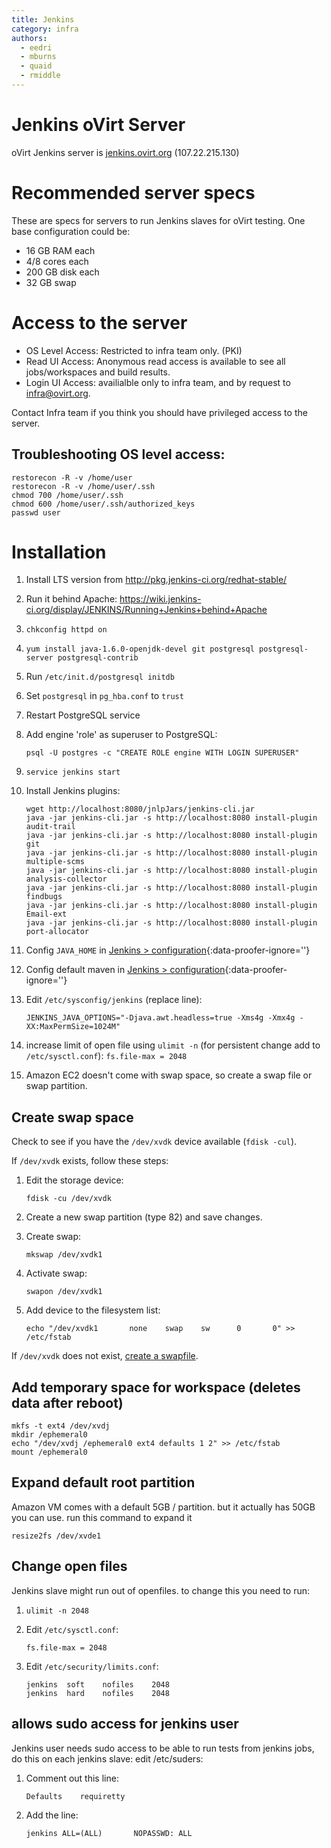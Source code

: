```yaml
---
title: Jenkins
category: infra
authors:
  - eedri
  - mburns
  - quaid
  - rmiddle
---
```


# Jenkins oVirt Server

oVirt Jenkins server is [jenkins.ovirt.org](http://jenkins.ovirt.org/) (107.22.215.130)

# Recommended server specs

These are specs for servers to run Jenkins slaves for oVirt testing. One base configuration could be:

* 16 GB RAM each
* 4/8 cores each
* 200 GB disk each
* 32 GB swap

# Access to the server

* OS Level Access: Restricted to infra team only. (PKI)
* Read UI Access: Anonymous read access is available to see all jobs/workspaces and build results.
* Login UI Access: availialble only to infra team, and by request to <infra@ovirt.org>.

Contact Infra team if you think you should have privileged access to the server.

## Troubleshooting OS level access:

```
restorecon -R -v /home/user
restorecon -R -v /home/user/.ssh
chmod 700 /home/user/.ssh
chmod 600 /home/user/.ssh/authorized_keys
passwd user
```

# Installation

1. Install LTS version from <http://pkg.jenkins-ci.org/redhat-stable/>
2. Run it behind Apache: <https://wiki.jenkins-ci.org/display/JENKINS/Running+Jenkins+behind+Apache>
3. `chkconfig httpd on`
4. `yum install java-1.6.0-openjdk-devel git postgresql postgresql-server postgresql-contrib`
5. Run `/etc/init.d/postgresql initdb`
6. Set `postgresql` in `pg_hba.conf` to `trust`
7. Restart PostgreSQL service
8. Add engine 'role' as superuser to PostgreSQL:

   ```
   psql -U postgres -c "CREATE ROLE engine WITH LOGIN SUPERUSER"
   ```

9. `service jenkins start`
10. Install Jenkins plugins:

    ```
    wget http://localhost:8080/jnlpJars/jenkins-cli.jar
    java -jar jenkins-cli.jar -s http://localhost:8080 install-plugin audit-trail
    java -jar jenkins-cli.jar -s http://localhost:8080 install-plugin git
    java -jar jenkins-cli.jar -s http://localhost:8080 install-plugin multiple-scms
    java -jar jenkins-cli.jar -s http://localhost:8080 install-plugin analysis-collector
    java -jar jenkins-cli.jar -s http://localhost:8080 install-plugin findbugs
    java -jar jenkins-cli.jar -s http://localhost:8080 install-plugin Email-ext
    java -jar jenkins-cli.jar -s http://localhost:8080 install-plugin port-allocator
    ```

11. Config `JAVA_HOME` in  [Jenkins > configuration](https://jenkins.ovirt.org/configure){:data-proofer-ignore=''}
12. Config default maven in [Jenkins > configuration](https://jenkins.ovirt.org/configure){:data-proofer-ignore=''}
13. Edit `/etc/sysconfig/jenkins` (replace line):

    ```
    JENKINS_JAVA_OPTIONS="-Djava.awt.headless=true -Xms4g -Xmx4g -XX:MaxPermSize=1024M"
    ```

14. increase limit of open file using `ulimit -n` (for persistent  change add to `/etc/sysctl.conf`): `fs.file-max = 2048`
15. Amazon EC2 doesn't come with swap space, so create a swap file or swap partition.


## Create swap space

Check to see if you have the `/dev/xvdk` device available (`fdisk -cul`).

If `/dev/xvdk` exists, follow these steps:

1. Edit the storage device:

   ```
   fdisk -cu /dev/xvdk
   ```
2. Create a new swap partition (type 82) and save changes.

3. Create swap:

   ```
   mkswap /dev/xvdk1
   ```
4. Activate swap:

   ```
   swapon /dev/xvdk1
   ```
5. Add device to the filesystem list:

   ```
   echo "/dev/xvdk1       none    swap    sw      0       0" >> /etc/fstab
   ```

If `/dev/xvdk` does not exist, [create a swapfile](http://www.cyberciti.biz/faq/linux-add-a-swap-file-howto/).

## Add temporary space for workspace (deletes data after reboot)

```
mkfs -t ext4 /dev/xvdj
mkdir /ephemeral0
echo "/dev/xvdj /ephemeral0 ext4 defaults 1 2" >> /etc/fstab
mount /ephemeral0
```

## Expand default root partition

Amazon VM comes with a default 5GB / partition. but it actually has 50GB you can use. run this command to expand it

```
resize2fs /dev/xvde1
```

## Change open files

Jenkins slave might run out of openfiles. to change this you need to run:

1. `ulimit -n 2048`
2. Edit `/etc/sysctl.conf`:

   ```
   fs.file-max = 2048
   ```
3. Edit `/etc/security/limits.conf`:

   ```
   jenkins  soft    nofiles    2048
   jenkins  hard    nofiles    2048
   ```

## allows sudo access for jenkins user

Jenkins user needs sudo access to be able to run tests from jenkins jobs, do this on each jenkins slave: edit /etc/suders:

1. Comment out this line:

   ```
   Defaults    requiretty
   ```

2. Add the line:

   ```
   jenkins ALL=(ALL)       NOPASSWD: ALL
   ```
